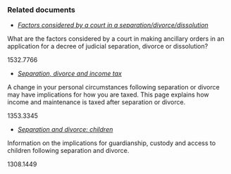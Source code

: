 ###  Related documents

  * [ _Factors considered by a court in a separation/divorce/dissolution_ ](/en/birth-family-relationships/separation-and-divorce/factors-in-separation-divorce/)

What are the factors considered by a court in making ancillary orders in an
application for a decree of judicial separation, divorce or dissolution?

1532.7766

  * [ _Separation, divorce and income tax_ ](/en/money-and-tax/tax/income-tax-credits-and-reliefs/separation-divorce-and-tax-reliefs/)

A change in your personal circumstances following separation or divorce may
have implications for how you are taxed. This page explains how income and
maintenance is taxed after separation or divorce.

1353.3345

  * [ _Separation and divorce: children_ ](/en/birth-family-relationships/separation-and-divorce/separation-and-divorce-children/)

Information on the implications for guardianship, custody and access to
children following separation and divorce.

1308.1449
